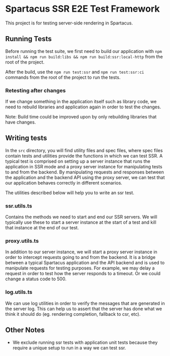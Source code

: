 # Spartacus SSR E2E Test Framework

This project is for testing server-side rendering in Spartacus.

## Running Tests

Before running the test suite, we first need to build our application with `npm install && npm run build:libs && npm run build:ssr:local-http` from the root of the project.

After the build, use the `npm run test:ssr` and `npm run test:ssr:ci` commands from the root of the project to run the tests.

### Retesting after changes

If we change something in the application itself such as library code, we need to rebuild libraries and application again in order to test the changes.

Note: Build time could be improved upon by only rebuilding libraries that have changes.

## Writing tests

In the `src` directory, you will find utility files and spec files, where spec files contain tests and utilities provide the functions in which we can test SSR. A typical test is comprised on setting up a server instance that runs the application in SSR mode and a proxy server instance for manipulating tests to and from the backend. By manipulating requests and responses between the application and the backend API using the proxy server, we can test that our application behaves correctly in different scenarios.

The utilities described below will help you to write an ssr test.

### ssr.utils.ts

Contains the methods we need to start and end our SSR servers. We will typically use these to start a server instance at the start of a test and kill that instance at the end of our test.

### proxy.utils.ts

In addition to our server instance, we will start a proxy server instance in order to intercept requests going to and from the backend. It is a bridge between a typical Spartacus application and the API backend and is used to manipulate requests for testing purposes. For example, we may delay a request in order to test how the server responds to a timeout. Or we could change a status code to 500.

### log.utils.ts

We can use log utilities in order to verify the messages that are generated in the server log. This can help us to assert that the server has done what we think it should do (eg. rendering completion, fallback to csr, etc).

## Other Notes

- We exclude running ssr tests with application unit tests because they require a unique setup to run in a way we can test ssr.
